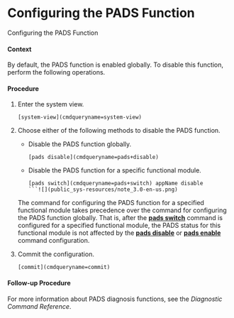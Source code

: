 Configuring the PADS Function
=============================

Configuring the PADS Function

#### Context

By default, the PADS function is enabled globally. To disable this function, perform the following operations.


#### Procedure

1. Enter the system view.
   
   
   ```
   [system-view](cmdqueryname=system-view)
   ```
2. Choose either of the following methods to disable the PADS function.
   
   
   * Disable the PADS function globally.
     
     ```
     [pads disable](cmdqueryname=pads+disable)
     ```
   * Disable the PADS function for a specific functional module.
     
     ```
     [pads switch](cmdqueryname=pads+switch) appName disable
     ```![](public_sys-resources/note_3.0-en-us.png) 
   
   The command for configuring the PADS function for a specified functional module takes precedence over the command for configuring the PADS function globally. That is, after the [**pads switch**](cmdqueryname=pads+switch) command is configured for a specified functional module, the PADS status for this functional module is not affected by the [**pads disable**](cmdqueryname=pads+disable) or [**pads enable**](cmdqueryname=pads+enable) command configuration.
3. Commit the configuration.
   
   
   ```
   [commit](cmdqueryname=commit)
   ```

#### Follow-up Procedure

For more information about PADS diagnosis functions, see the *Diagnostic Command Reference*.